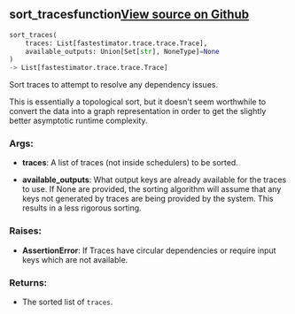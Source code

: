 ## sort_traces<span class="tag">function</span><a class="sourcelink" href=https://github.com/fastestimator/fastestimator/blob/r1.1/fastestimator/trace/trace.py/#L266-L336>View source on Github</a>
```python
sort_traces(
	traces: List[fastestimator.trace.trace.Trace],
	available_outputs: Union[Set[str], NoneType]=None
)
-> List[fastestimator.trace.trace.Trace]
```
Sort traces to attempt to resolve any dependency issues.

This is essentially a topological sort, but it doesn't seem worthwhile to convert the data into a graph
representation in order to get the slightly better asymptotic runtime complexity.


<h3>Args:</h3>


* **traces**: A list of traces (not inside schedulers) to be sorted.

* **available_outputs**: What output keys are already available for the traces to use. If None are provided, the sorting algorithm will assume that any keys not generated by traces are being provided by the system. This results in a less rigorous sorting. 

<h3>Raises:</h3>


* **AssertionError**: If Traces have circular dependencies or require input keys which are not available.

<h3>Returns:</h3>

<ul class="return-block"><li>    The sorted list of <code>traces</code>.

</li></ul>

